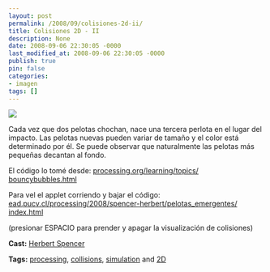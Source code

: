 ```yaml
---
layout: post
permalink: /2008/09/colisiones-2d-ii/
title: Colisiones 2D - II
description: None
date: 2008-09-06 22:30:05 -0000
last_modified_at: 2008-09-06 22:30:05 -0000
publish: true
pin: false
categories:
- imagen
tags: []
---
```

[![](http://ts.vimeo.com/622/659/62265978_200.jpg)](http://vimeo.com/1679994)

Cada vez que dos pelotas chochan, nace una tercera perlota en el lugar del impacto. Las pelotas nuevas pueden variar de tamaño y el color está determinado por él. Se puede observar que naturalmente las pelotas más pequeñas decantan al fondo.  
  
El código lo tomé desde: [processing.org/​learning/​topics/​bouncybubbles.html](http://processing.org/learning/topics/bouncybubbles.html)  
  
Para vel el applet corriendo y bajar el código:  
[ead.pucv.cl/​processing/​2008/​spencer-herbert/​pelotas_emergentes/​index.html](http://www.ead.pucv.cl/processing/2008/spencer-herbert/pelotas_emergentes/index.html)  
  
(presionar ESPACIO para prender y apagar la visualización de colisiones)

**Cast:** [Herbert Spencer](http://hspencer)

**Tags:** [processing](http://vimeo.com/tag%3Aprocessing), [collisions](http://vimeo.com/tag%3Acollisions), [simulation](http://vimeo.com/tag%3Asimulation) and [2D](http://vimeo.com/tag%3A2d)
